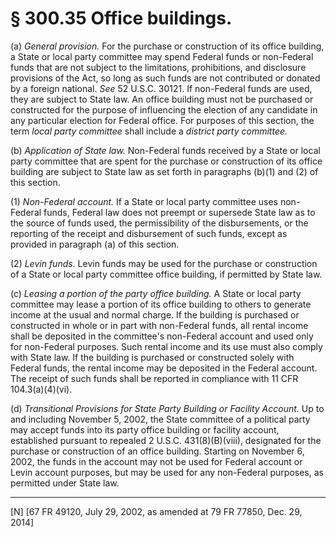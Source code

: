 # § 300.35   Office buildings.

(a) *General provision.* For the purchase or construction of its office building, a State or local party committee may spend Federal funds or non-Federal funds that are not subject to the limitations, prohibitions, and disclosure provisions of the Act, so long as such funds are not contributed or donated by a foreign national. *See* 52 U.S.C. 30121. If non-Federal funds are used, they are subject to State law. An office building must not be purchased or constructed for the purpose of influencing the election of any candidate in any particular election for Federal office. For purposes of this section, the term *local party committee* shall include a *district party committee.*

(b) *Application of State law.* Non-Federal funds received by a State or local party committee that are spent for the purchase or construction of its office building are subject to State law as set forth in paragraphs (b)(1) and (2) of this section. 


(1) *Non-Federal account.* If a State or local party committee uses non-Federal funds, Federal law does not preempt or supersede State law as to the source of funds used, the permissibility of the disbursements, or the reporting of the receipt and disbursement of such funds, except as provided in paragraph (a) of this section. 


(2) *Levin funds.* Levin funds may be used for the purchase or construction of a State or local party committee office building, if permitted by State law.


(c) *Leasing a portion of the party office building.* A State or local party committee may lease a portion of its office building to others to generate income at the usual and normal charge. If the building is purchased or constructed in whole or in part with non-Federal funds, all rental income shall be deposited in the committee's non-Federal account and used only for non-Federal purposes. Such rental income and its use must also comply with State law. If the building is purchased or constructed solely with Federal funds, the rental income may be deposited in the Federal account. The receipt of such funds shall be reported in compliance with 11 CFR 104.3(a)(4)(vi). 


(d) *Transitional Provisions for State Party Building or Facility Account.* Up to and including November 5, 2002, the State committee of a political party may accept funds into its party office building or facility account, established pursuant to repealed 2 U.S.C. 431(8)(B)(viii), designated for the purchase or construction of an office building. Starting on November 6, 2002, the funds in the account may not be used for Federal account or Levin account purposes, but may be used for any non-Federal purposes, as permitted under State law. 



---

[N] [67 FR 49120, July 29, 2002, as amended at 79 FR 77850, Dec. 29, 2014]





